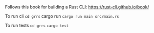 Follows this book for building a Rust CLI: https://rust-cli.github.io/book/

To run cli
`cd grrs`
cargo run <PATTERN> <FILE LOCATION>
`cargo run main src/main.rs `

To run tests
`cd grrs`
`cargo test`
